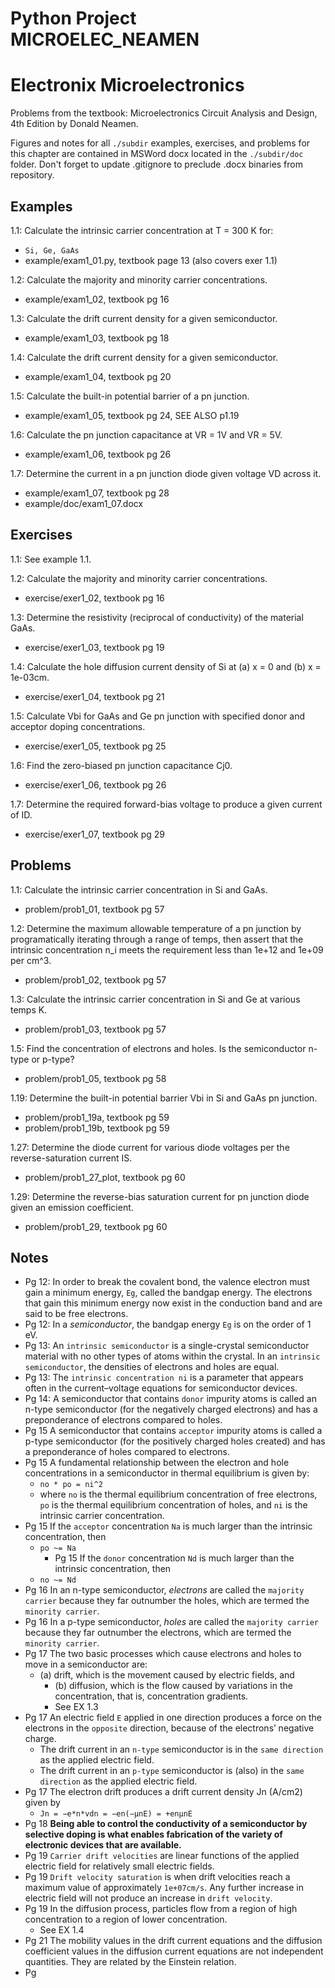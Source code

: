 # Python Project MICROELEC_NEAMEN
# Electronix Microelectronics
Problems from the textbook: Microelectronics Circuit Analysis and Design, 4th Edition by Donald Neamen.

Figures and notes for all `./subdir` examples, exercises, and problems for this
chapter are contained in MSWord docx located in the `./subdir/doc` folder.
Don't forget to update .gitignore to preclude .docx binaries from repository.

## Examples
1.1: Calculate the intrinsic carrier concentration at T = 300 K for:
* `Si, Ge, GaAs`
* example/exam1_01.py, textbook page 13 (also covers exer 1.1)

1.2: Calculate the majority and minority carrier concentrations.
* example/exam1_02, textbook pg 16

1.3: Calculate the drift current density for a given semiconductor.
* example/exam1_03, textbook pg 18

1.4: Calculate the drift current density for a given semiconductor.
* example/exam1_04, textbook pg 20

1.5: Calculate the built-in potential barrier of a pn junction.
* example/exam1_05, textbook pg 24, SEE ALSO p1.19

1.6: Calculate the pn junction capacitance at VR = 1V and VR = 5V.
* example/exam1_06, textbook pg 26

1.7: Determine the current in a pn junction diode given voltage VD across it.
* example/exam1_07, textbook pg 28
* example/doc/exam1_07.docx

## Exercises
1.1: See example 1.1.

1.2: Calculate the majority and minority carrier concentrations.
* exercise/exer1_02, textbook pg 16

1.3: Determine the resistivity (reciprocal of conductivity) of the material GaAs.
* exercise/exer1_03, textbook pg 19

1.4: Calculate the hole diffusion current density of Si at (a) x = 0 and
(b) x = 1e-03cm.
* exercise/exer1_04, textbook pg 21

1.5: Calculate Vbi for GaAs and Ge pn junction with specified donor and acceptor
doping concentrations.
* exercise/exer1_05, textbook pg 25

1.6: Find the zero-biased pn junction capacitance Cj0.
* exercise/exer1_06, textbook pg 26

1.7: Determine the required forward-bias voltage to produce a given current of ID.
* exercise/exer1_07, textbook pg 29

## Problems
1.1: Calculate the intrinsic carrier concentration in Si and GaAs.
* problem/prob1_01, textbook pg 57

1.2: Determine the maximum allowable temperature of a pn junction by
programatically iterating through	a range of temps, then assert that the
intrinsic concentration n_i meets the requirement	less than 1e+12 and 1e+09 per cm^3.
* problem/prob1_02, textbook pg 57

1.3: Calculate the intrinsic carrier concentration in Si and Ge at various temps K.
* problem/prob1_03, textbook pg 57

1.5: Find the concentration of electrons and holes. Is the semiconductor n-type
or p-type?
* problem/prob1_05, textbook pg 58

1.19: Determine the built-in potential barrier Vbi in Si and GaAs pn junction.
* problem/prob1_19a, textbook pg 59
* problem/prob1_19b, textbook pg 59

1.27: Determine the diode current for various diode voltages per the
reverse-saturation current IS.
* problem/prob1_27_plot, textbook pg 60

1.29: Determine the reverse-bias saturation current for pn junction diode given
an emission coefficient.
* problem/prob1_29, textbook pg 60


## Notes
* Pg 12: In order to break the covalent bond, the valence electron must gain a minimum energy,
  `Eg`, called the bandgap energy. The electrons that gain this minimum energy now exist in the
  conduction band and are said to be free electrons.
* Pg 12: In a <i>semiconductor</i>, the bandgap energy `Eg` is on the order of 1 eV.
* Pg 13: An `intrinsic semiconductor` is a single-crystal semiconductor material with
  no other types of atoms within the crystal.  In an `intrinsic semiconductor`,
  the densities of electrons and holes are equal.
* Pg 13: The `intrinsic concentration ni` is a parameter that appears often in the current–voltage
  equations for semiconductor devices.
* Pg 14: A semiconductor that contains `donor` impurity atoms is called an n-type semiconductor
  (for the negatively charged electrons) and has a preponderance of electrons compared to holes.
* Pg 15 A semiconductor that contains `acceptor` impurity atoms is called a p-type semiconductor
  (for the positively charged holes created) and has a preponderance of holes compared to electrons.
* Pg 15 A fundamental relationship between the electron and hole concentrations in a
  semiconductor in thermal equilibrium is given by:
  - `no * po = ni^2`
  - where `no` is the thermal equilibrium concentration of free electrons, `po` is the thermal
    equilibrium concentration of holes, and `ni` is the intrinsic carrier concentration.
* Pg 15 If the `acceptor` concentration `Na` is much larger than the intrinsic concentration, then
  - `po ~= Na`
	* Pg 15 If the `donor` concentration `Nd` is much larger than the intrinsic concentration, then
  - `no ~= Nd`
* Pg 16 In an n-type semiconductor, <i>electrons</i> are called the `majority carrier` because
  they far outnumber the holes, which are termed the `minority carrier`.
* Pg 16 In a p-type semiconductor, <i>holes</i> are called the `majority carrier` because
  they far outnumber the electrons, which are termed the `minority carrier`.
* Pg 17 The two basic processes which cause electrons and holes to move in a semiconductor are:
  - (a) drift, which is the movement caused by electric fields, and
	- (b) diffusion, which is the flow caused by variations in the concentration, that is, concentration gradients.
	- See EX 1.3
* Pg 17 An electric field `E` applied in one direction produces a force on the electrons in the `opposite` direction,
  because of the electrons’ negative charge.
	- The drift current in an `n-type` semiconductor is in the `same direction` as the applied electric field.
	- The drift current in an `p-type` semiconductor is (also) in the `same direction` as the applied electric field.
* Pg 17 The electron drift produces a drift current density Jn (A/cm2) given by
  - `Jn = −e*n*vdn = −en(−μnE) = +enμnE`
* Pg 18 <b>Being able to control the conductivity of a semiconductor by selective doping is what enables fabrication
  of the variety of electronic devices that are available.</b>
* Pg 19 `Carrier drift velocities` are linear functions of the applied electric field for relatively small electric fields.
* Pg 19 `Drift velocity saturation` is when drift velocities reach a maximum value of approximately `1e+07cm/s`.
Any further increase in electric field will not produce an increase in `drift velocity`.
* Pg 19 In the diffusion process, particles flow from a region of high concentration to a region
of lower concentration.
  - See EX 1.4
* Pg 21 The mobility values in the drift current equations and the diffusion coefficient values in the diffusion current
equations are not independent quantities. They are related by the Einstein relation.
* Pg 


